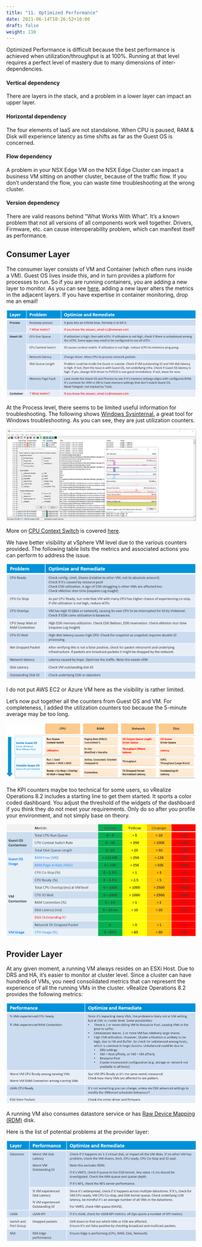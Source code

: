 ```yaml
---
title: "11. Optimized Performance"
date: 2021-06-14T10:26:52+10:00
draft: false
weight: 110
---
```


Optimized Performance is difficult because the best performance is achieved when utilization/throughput is at 100%. Running at that level requires a perfect level of mastery due to many dimensions of inter-dependencies.

#### Vertical dependency

There are layers in the stack, and a problem in a lower layer can impact an upper layer.

#### Horizontal dependency

The four elements of IaaS are not standalone. When CPU is paused, RAM & Disk will experience latency as time shifts as far as the Guest OS is concerned.

#### Flow dependency

A problem in your NSX Edge VM on the NSX Edge Cluster can impact a business VM sitting on another cluster, because of the traffic flow. If you don’t understand the flow, you can waste time troubleshooting at the wrong cluster.

#### Version dependency

There are valid reasons behind "What Works With What". It’s a known problem that not all versions of all components work well together. Drivers, Firmware, etc. can cause interoperability problem, which can manifest itself as performance.

## Consumer Layer

The consumer layer consists of VM and Container (which often runs inside a VM). Guest OS lives inside this, and in turn provides a platform for processes to run. So if you are running containers, you are adding a new layer to monitor. As you can see [here](/metrics/chapter-1-overview/), adding a new layer alters the metrics in the adjacent layers. If you have expertise in container monitoring, drop me an email!

![Process/guest/container layer breakdown](1.2.11-fig-1.png)

At the Process level, there seems to be limited useful information for troubleshooting. The following shows [Windows Sysinternal](https://docs.microsoft.com/en-us/sysinternals/), a great tool for Windows troubleshooting. As you can see, they are just utilization counters.

![Process Monitor example](1.2.11-fig-2.png)

More on [CPU Context Switch](https://en.wikipedia.org/wiki/Context_switch) is covered [here](/metrics/chapter-2-cpu-metrics/2.2.1-guest-os/#guest-os-cpu-context-switch).

We have better visibility at vSphere VM level due to the various counters provided. The following table lists the metrics and associated actions you can perform to address the issue.

![Problem and remediation table](1.2.11-fig-3.png)

I do not put AWS EC2 or Azure VM here as the visibility is rather limited.

Let’s now put together all the counters from Guest OS and VM. For completeness, I added the utilization counters too because the 5-minute average may be too long.

![Resource demarcation](1.2.11-fig-4.png)

The KPI counters maybe too technical for some users, so vRealize Operations 8.2 includes a starting line to get them started. It sports a color coded dashboard. You adjust the threshold of the widgets of the dashboard if you think they do not meet your requirements. Only do so after you profile your environment, and not simply base on theory.

![Layer and metric breakdown](1.2.11-fig-5.png)

## Provider Layer

At any given moment, a running VM always resides on an ESXi Host. Due to DRS and HA, it’s easier to monitor at cluster level. Since a cluster can have hundreds of VMs, you need consolidated metrics that can represent the experience of all the running VMs in the cluster. vRealize Operations 8.2 provides the following metrics:

![performance and remediation table](1.2.11-fig-6.png)

A running VM also consumes datastore service or has [Raw Device Mapping (RDM)](https://docs.vmware.com/en/VMware-vSphere/7.0/com.vmware.vsphere.storage.doc/GUID-9E206B41-4B2D-48F0-85A3-B8715D78E846.html) disk.

Here is the list of potential problems at the provider layer:

![Provider layer and remediation table](1.2.11-fig-7.png)